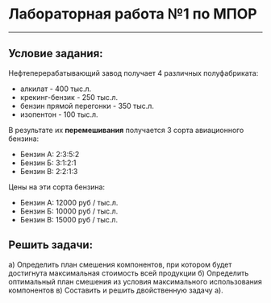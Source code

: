 # Лабораторная работа №1 по МПОР
***
## Условие задания:
Нефтеперерабатывающий завод получает 4 различных полуфабриката:
- алкилат - 400 тыс.л.
- крекинг-бензик - 250 тыс.л.
- бензин прямой перегонки - 350 тыс.л.
- изопентон - 100 тыс.л.

В результате их **перемешивания** получается 3 сорта авиационного бензина:
- Бензин А: 2:3:5:2
- Бензин Б: 3:1:2:1
- Бензин В: 2:2:1:3

Цены на эти сорта бензина:
- Бензин А: 12000 руб / тыс.л.
- Бензин Б: 10000 руб / тыс.л.
- Бензин В: 15000 руб / тыс.л.

## Решить задачи:
а) Определить план смешения компонентов, при котором будет достигнута максимальная стоимость всей продукции
б) Определить оптимальный план смешения из условия максимального использования компонентов
в) Составить и решить двойственную задачу а). 
